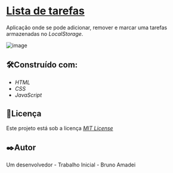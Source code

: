 # [Lista de tarefas](https://listadetarefas-ftmb.netlify.app/)
 Aplicação onde se pode adicionar, remover e marcar uma tarefas armazenadas no _LocalStorage_.
 
![image](https://user-images.githubusercontent.com/110541376/211203329-c0fa7636-384c-4d94-a611-ebbb387c3f5c.png)

## 🛠️Construído com:
* _HTML_
* _CSS_
* _JavaScript_

## 📄Licença
Este projeto está sob a licença [_MIT License_](https://github.com/BrunoAmadei/pokedex/blob/main/LICENSE)

## ✒️Autor
Um desenvolvedor - Trabalho Inicial - Bruno Amadei
